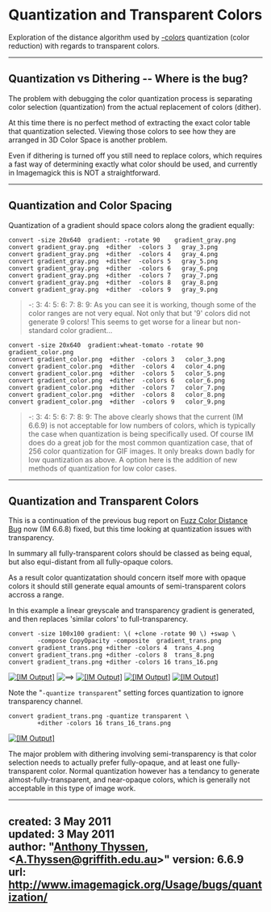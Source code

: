 # Quantization and Transparent Colors

Exploration of the distance algorithm used by [-colors](../option_link.cgi?colors) quantization (color reduction) with regards to transparent colors.

------------------------------------------------------------------------

## Quantization vs Dithering -- Where is the bug?

The problem with debugging the color quantization process is separating color selection (quantization) from the actual replacement of colors (dither).

At this time there is no perfect method of extracting the exact color table that quantization selected.
Viewing those colors to see how they are arranged in 3D Color Space is another problem.

Even if dithering is turned off you still need to replace colors, which requires a fast way of determining exactly what color should be used, and currently in Imagemagick this is NOT a straightforward.

------------------------------------------------------------------------

## Quantization and Color Spacing

Quantization of a gradient should space colors along the gradient equally:

~~~
convert -size 20x640  gradient: -rotate 90    gradient_gray.png
convert gradient_gray.png  +dither  -colors 3   gray_3.png
convert gradient_gray.png  +dither  -colors 4   gray_4.png
convert gradient_gray.png  +dither  -colors 5   gray_5.png
convert gradient_gray.png  +dither  -colors 6   gray_6.png
convert gradient_gray.png  +dither  -colors 7   gray_7.png
convert gradient_gray.png  +dither  -colors 8   gray_8.png
convert gradient_gray.png  +dither  -colors 9   gray_9.png
~~~

> -: 3: 4: 5: 6: 7: 8: 9:   As you can see it is working, though some of the color ranges are not very equal.
> Not only that but '9' colors did not generate 9 colors!
> This seems to get worse for a linear but non-standard color gradient...

~~~
convert -size 20x640  gradient:wheat-tomato -rotate 90  gradient_color.png
convert gradient_color.png  +dither  -colors 3   color_3.png
convert gradient_color.png  +dither  -colors 4   color_4.png
convert gradient_color.png  +dither  -colors 5   color_5.png
convert gradient_color.png  +dither  -colors 6   color_6.png
convert gradient_color.png  +dither  -colors 7   color_7.png
convert gradient_color.png  +dither  -colors 8   color_8.png
convert gradient_color.png  +dither  -colors 9   color_9.png
~~~

> -: 3: 4: 5: 6: 7: 8: 9:   The above clearly shows that the current (IM 6.6.9) is not acceptable for low numbers of colors, which is typically the case when quantization is being specifically used.
> Of course IM does do a great job for the most common quantization case, that of 256 color quantization for GIF images.
> It only breaks down badly for low quantization as above.
> A option here is the addition of new methods of quantization for low color cases.

------------------------------------------------------------------------

## Quantization and Transparent Colors

This is a continuation of the previous bug report on [Fuzz Color Distance Bug](../fuzz_distance/) now (IM 6.6.8) fixed, but this time looking at quantization issues with transparency.

In summary all fully-transparent colors should be classed as being equal, but also equi-distant from all fully-opaque colors.

As a result color quantizatation should concern itself more with opaque colors it should still generate equal amounts of semi-transparent colors accross a range.

In this example a linear greyscale and transparency gradient is generated, and then replaces 'similar colors' to full-transparency.

~~~
convert -size 100x100 gradient: \( +clone -rotate 90 \) +swap \
        -compose CopyOpacity -composite  gradient_trans.png
convert gradient_trans.png +dither -colors 4  trans_4.png
convert gradient_trans.png +dither -colors 8  trans_8.png
convert gradient_trans.png +dither -colors 16 trans_16.png
~~~

[![\[IM Output\]](gradient_trans.png)](gradient_trans.png)
![==&gt;](../img_www/right.gif)
[![\[IM Output\]](trans_4.png)](trans_4.png)
[![\[IM Output\]](trans_8.png)](trans_8.png)
[![\[IM Output\]](trans_16.png)](trans_16.png)


Note the "`-quantize transparent`" setting forces quantization to ignore transparency channel.

~~~
convert gradient_trans.png -quantize transparent \
        +dither -colors 16 trans_16_trans.png
~~~

[![\[IM Output\]](trans_16_trans.png)](trans_16_trans.png)

The major problem with dithering involving semi-transparency is that color selection needs to actually prefer fully-opaque, and at least one fully-transparent color.
Normal quantization however has a tendancy to generate almost-fully-transparent, and near-opaque colors, which is generally not acceptable in this type of image work.

---
created: 3 May 2011  
updated: 3 May 2011  
author: "[Anthony Thyssen](http://www.ict.griffith.edu.au/anthony/anthony.html), &lt;[A.Thyssen@griffith.edu.au](http://www.ict.griffith.edu.au/anthony/mail.shtml)&gt;"
version: 6.6.9
url: http://www.imagemagick.org/Usage/bugs/quantization/
---
